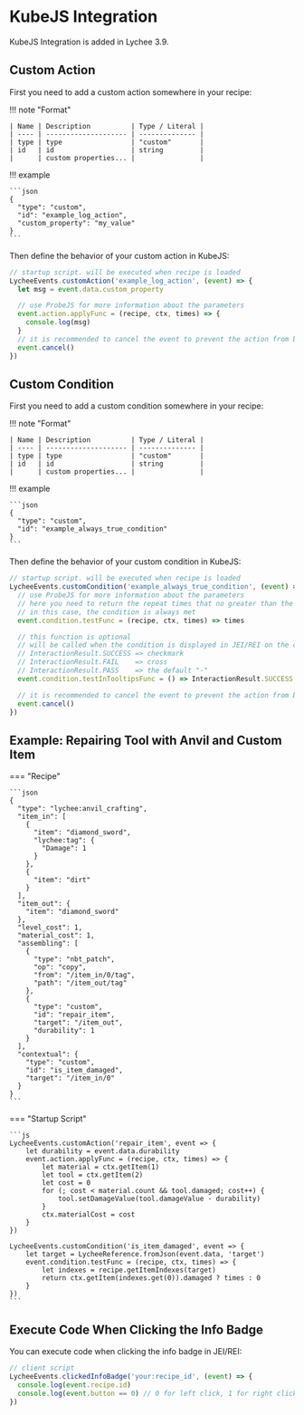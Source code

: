 # KubeJS Integration

KubeJS Integration is added in Lychee 3.9.

## Custom Action

First you need to add a custom action somewhere in your recipe:

!!! note "Format"

    | Name | Description          | Type / Literal |
    | ---- | -------------------- | -------------- |
    | type | type                 | "custom"       |
    | id   | id                   | string         |
    |      | custom properties... |                |

!!! example

    ```json
    {
      "type": "custom",
      "id": "example_log_action",
      "custom_property": "my_value"
    }
    ```

Then define the behavior of your custom action in KubeJS:

```js
// startup script. will be executed when recipe is loaded
LycheeEvents.customAction('example_log_action', (event) => {
  let msg = event.data.custom_property

  // use ProbeJS for more information about the parameters
  event.action.applyFunc = (recipe, ctx, times) => {
    console.log(msg)
  }
  // it is recommended to cancel the event to prevent the action from being modified by other codes
  event.cancel()
})
```

## Custom Condition

First you need to add a custom condition somewhere in your recipe:

!!! note "Format"

    | Name | Description          | Type / Literal |
    | ---- | -------------------- | -------------- |
    | type | type                 | "custom"       |
    | id   | id                   | string         |
    |      | custom properties... |                |

!!! example

    ```json
    {
      "type": "custom",
      "id": "example_always_true_condition"
    }
    ```

Then define the behavior of your custom condition in KubeJS:

```js
// startup script. will be executed when recipe is loaded
LycheeEvents.customCondition('example_always_true_condition', (event) => {
  // use ProbeJS for more information about the parameters
  // here you need to return the repeat times that no greater than the given times, or 0 if the condition is not met
  // in this case, the condition is always met
  event.condition.testFunc = (recipe, ctx, times) => times

  // this function is optional
  // will be called when the condition is displayed in JEI/REI on the client side
  // InteractionResult.SUCCESS => checkmark
  // InteractionResult.FAIL    => cross
  // InteractionResult.PASS    => the default "-"
  event.condition.testInTooltipsFunc = () => InteractionResult.SUCCESS

  // it is recommended to cancel the event to prevent the action from being modified by other codes
  event.cancel()
})
```

## Example: Repairing Tool with Anvil and Custom Item

=== "Recipe"

    ```json
    {
      "type": "lychee:anvil_crafting",
      "item_in": [
        {
          "item": "diamond_sword",
          "lychee:tag": {
            "Damage": 1
          }
        },
        {
          "item": "dirt"
        }
      ],
      "item_out": {
        "item": "diamond_sword"
      },
      "level_cost": 1,
      "material_cost": 1,
      "assembling": [
        {
          "type": "nbt_patch",
          "op": "copy",
          "from": "/item_in/0/tag",
          "path": "/item_out/tag"
        },
        {
          "type": "custom",
          "id": "repair_item",
          "target": "/item_out",
          "durability": 1
        }
      ],
      "contextual": {
        "type": "custom",
        "id": "is_item_damaged",
        "target": "/item_in/0"
      }
    }
    ```

=== "Startup Script"

    ```js
    LycheeEvents.customAction('repair_item', event => {
        let durability = event.data.durability
        event.action.applyFunc = (recipe, ctx, times) => {
            let material = ctx.getItem(1)
            let tool = ctx.getItem(2)
            let cost = 0
            for (; cost < material.count && tool.damaged; cost++) {
                tool.setDamageValue(tool.damageValue - durability)
            }
            ctx.materialCost = cost
        }
    })

    LycheeEvents.customCondition('is_item_damaged', event => {
        let target = LycheeReference.fromJson(event.data, 'target')
        event.condition.testFunc = (recipe, ctx, times) => {
            let indexes = recipe.getItemIndexes(target)
            return ctx.getItem(indexes.get(0)).damaged ? times : 0
        }
    })
    ```

## Execute Code When Clicking the Info Badge

You can execute code when clicking the info badge in JEI/REI:

```js
// client script
LycheeEvents.clickedInfoBadge('your:recipe_id', (event) => {
  console.log(event.recipe.id)
  console.log(event.button == 0) // 0 for left click, 1 for right click
})
````
